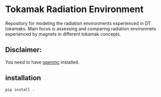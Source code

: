 # Tokamak Radiation Environment

Repository for modeling the radiation environments experienced in DT tokamaks. Main focus is assessing and comparing radiation environmets experienced by magnets in different tokamak concepts.

## Disclaimer:
You need to have [openmc](https://docs.openmc.org/en/stable/usersguide/install.html) installed.

## installation
``pip install .``